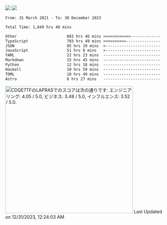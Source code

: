 <div>
  <img src="https://github-readme-stats.vercel.app/api?username=naporin0624&count_private=true&show_icons=true" />
  <img src="https://github-readme-stats.vercel.app/api/top-langs/?username=naporin0624&layout=compact&hide=css" />
  <!--START_SECTION:waka-->

```txt
From: 15 March 2021 - To: 30 December 2023

Total Time: 1,849 hrs 40 mins

Other                      883 hrs 46 mins >>>>>>>>>>>>-------------   47.78 %
TypeScript                 703 hrs 49 mins >>>>>>>>>>---------------   38.05 %
JSON                       85 hrs 19 mins  >------------------------   04.61 %
JavaScript                 51 hrs 8 mins   >------------------------   02.76 %
YAML                       22 hrs 23 mins  -------------------------   01.21 %
Markdown                   15 hrs 45 mins  -------------------------   00.85 %
Python                     12 hrs 18 mins  -------------------------   00.67 %
Haskell                    10 hrs 59 mins  -------------------------   00.59 %
TOML                       10 hrs 49 mins  -------------------------   00.58 %
Astro                      6 hrs 27 mins   -------------------------   00.35 %
```

<!--END_SECTION:waka-->
  
  <!--START_SECTION:lapras-card-->
<p ><a href="https://lapras.com/public/CDQE7TF" target="_blank" rel="noopener noreferrer"><img alt="CDQE7TFのLAPRASでのスコアは次の通りです: エンジニアリング: 4.05 / 5.0, ビジネス: 3.48 / 5.0, インフルエンス: 3.52 / 5.0." src="https://lapras-card-generator.vercel.app/api/svg?e=4.05&b=3.48&i=3.52&b1=%23232323&b2=%236d6d6d&i1=%23212121&i2=%23818181&l=ja" width="400" ></a>  
Last Updated on 12/31/2023, 12:24:03 AM</p>
<!--END_SECTION:lapras-card-->
</div>
